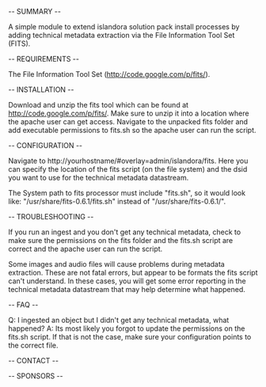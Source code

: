 -- SUMMARY --

A simple module to extend islandora solution pack install processes by adding
technical metadata extraction via the File Information Tool Set (FITS).

-- REQUIREMENTS --

The File Information Tool Set (http://code.google.com/p/fits/).

-- INSTALLATION --

Download and unzip the fits tool which can be found at
http://code.google.com/p/fits/.  Make sure to unzip it into a location where
the apache user can get access.  Navigate to the unpacked fits folder and add
executable permissions to fits.sh so the apache user can run the script.

-- CONFIGURATION --

Navigate to http://yourhostname/#overlay=admin/islandora/fits.  Here you can
specify the location of the fits script (on the file system) and the dsid you
want to use for the technical metadata datastream.

The System path to fits processor must include "fits.sh", so it would look like:
"/usr/share/fits-0.6.1/fits.sh" instead of "/usr/share/fits-0.6.1/".

-- TROUBLESHOOTING --

If you run an ingest and you don't get any technical metadata, check to make
sure the permissions on the fits folder and the fits.sh script are correct and
the apache user can run the script.

Some images and audio files will cause problems during metadata extraction.
These are not fatal errors, but appear to be formats the fits script can't
understand.  In these cases, you will get some error reporting in the technical
metadata datastream that may help determine what happened.

-- FAQ --

 Q: I ingested an object but I didn't get any technical metadata, what happened?
 A: Its most likely you forgot to update the permissions on the fits.sh script.
    If that is not the case, make sure your configuration points to the correct
    file.

-- CONTACT --



-- SPONSORS --
